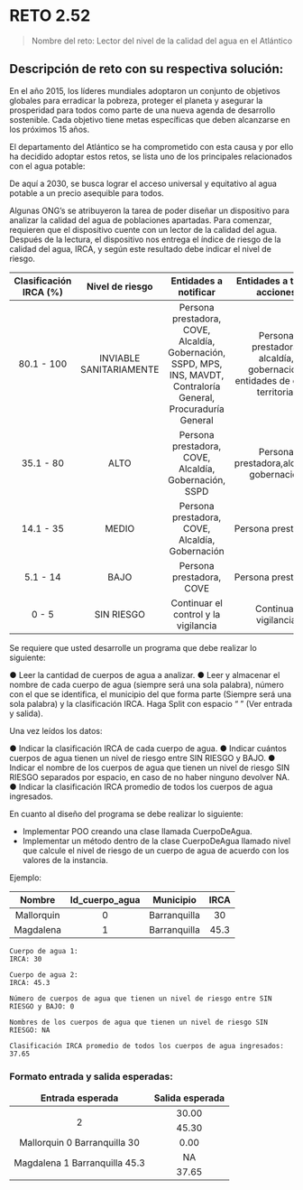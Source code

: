 # RETO 2.52

> Nombre del reto:	Lector del nivel de la calidad del agua en el Atlántico

## Descripción de reto con su respectiva solución:

En el año 2015, los líderes mundiales adoptaron un conjunto de objetivos globales para erradicar la pobreza, proteger el planeta y asegurar la prosperidad para todos como parte de una nueva agenda de desarrollo sostenible. Cada objetivo tiene metas específicas que deben alcanzarse en los próximos 15 años.

El departamento del Atlántico se ha comprometido con esta causa y por ello ha decidido adoptar estos retos, se lista uno de los principales relacionados con el agua potable:

De aquí a 2030, se busca lograr el acceso universal y equitativo al agua potable a un precio asequible para todos.

Algunas ONG’s se atribuyeron la tarea de poder diseñar un dispositivo para analizar la calidad del agua de poblaciones apartadas. Para comenzar, requieren que el dispositivo cuente con un lector de la calidad del agua. Después de la lectura, el dispositivo nos entrega el índice de riesgo de la calidad del agua, IRCA, y según este resultado debe indicar el nivel de riesgo.

|Clasificación IRCA (%)	| Nivel de riesgo	|Entidades a notificar|	Entidades a tomar acciones |
|:---:|:-----:|:-----:|:-----:|
|80.1 - 100 | INVIABLE SANITARIAMENTE | Persona prestadora, COVE, Alcaldía, Gobernación, SSPD, MPS, INS, MAVDT, Contraloría General, Procuraduría General | Persona prestadora, alcaldía, gobernación, entidades de orden territorial |
| 35.1 - 80 |  ALTO | Persona prestadora, COVE, Alcaldía, Gobernación, SSPD | Persona prestadora,alcaldía, gobernación |
| 14.1 - 35 | MEDIO | Persona prestadora, COVE, Alcaldía, Gobernación | Persona prestadora |
| 5.1 - 14 | BAJO |	Persona prestadora, COVE | Persona prestadora |
| 0 - 5 | SIN RIESGO | Continuar el control y la vigilancia | Continuar vigilancia

Se requiere que usted desarrolle un programa que debe realizar lo siguiente:

●	Leer la cantidad de cuerpos de agua a analizar.
●	Leer y almacenar el nombre de cada cuerpo de agua (siempre será una sola palabra), número con el que se identifica, el municipio del que forma parte (Siempre será una sola palabra) y la clasificación IRCA. Haga Split con espacio “ ” (Ver entrada y salida).

Una vez leídos los datos:

●	Indicar la clasificación IRCA de cada cuerpo de agua.
●	Indicar cuántos cuerpos de agua tienen un nivel de riesgo entre SIN RIESGO y BAJO.
●	Indicar el nombre de los cuerpos de agua que tienen un nivel de riesgo SIN RIESGO separados por espacio, en caso de no haber ninguno devolver NA.
●	Indicar la clasificación IRCA promedio de todos los cuerpos de agua ingresados.

En cuanto al diseño del programa se debe realizar lo siguiente:

* Implementar POO creando una clase llamada CuerpoDeAgua.
* Implementar un método dentro de la clase CuerpoDeAgua llamado nivel que calcule el nivel de riesgo de un cuerpo de agua de acuerdo con los valores de la instancia. 

Ejemplo: 

|Nombre | Id_cuerpo_agua | Municipio |IRCA |
| :--: | :--: | :--: | :--: |
| Mallorquin | 0 | Barranquilla | 30 |
| Magdalena | 1 |Barranquilla | 45.3 |

```
Cuerpo de agua 1:
IRCA: 30

Cuerpo de agua 2:
IRCA: 45.3

Número de cuerpos de agua que tienen un nivel de riesgo entre SIN RIESGO y BAJO: 0

Nombres de los cuerpos de agua que tienen un nivel de riesgo SIN RIESGO: NA

Clasificación IRCA promedio de todos los cuerpos de agua ingresados: 37.65
```

### Formato entrada y salida esperadas:

<table>
    <thead>
        <tr>
            <td align=center><b>Entrada esperada</b></td>
            <td align=center><b>Salida esperada</b></td>
        </tr>
    <thead>
    <tbody>
        <tr>
            <td rowspan=5 align=center>
                <p>2</p>
                <p>Mallorquin 0 Barranquilla 30</p>
                <p>Magdalena 1 Barranquilla 45.3</p>
            </td>
            <td align=center>30.00</td>
        </tr>
        <tr>
            <td align=center>45.30</td>
        </tr>
        <tr>
            <td align=center>0.00</td>
        </tr>
        <tr>
            <td align=center>NA</td>
        </tr>
        <tr>
            <td align=center>37.65</td>
        </tr>
    </tbody>
</table>